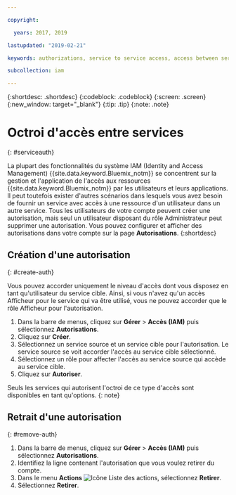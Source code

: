 ```yaml
---

copyright:

  years: 2017, 2019

lastupdated: "2019-02-21"

keywords: authorizations, service to service access, access between services

subcollection: iam

---
```


{:shortdesc: .shortdesc}
{:codeblock: .codeblock}
{:screen: .screen}
{:new_window: target="_blank"}
{:tip: .tip}
{:note: .note}


# Octroi d'accès entre services
{: #serviceauth}

La plupart des fonctionnalités du système IAM (Identity and Access Management) {{site.data.keyword.Bluemix_notm}} se concentrent sur la gestion et l'application de l'accès aux ressources {{site.data.keyword.Bluemix_notm}} par les utilisateurs et leurs applications. Il peut toutefois exister d'autres scénarios dans lesquels vous avez besoin de fournir un service avec accès à une ressource d'un utilisateur dans un autre service. Tous les utilisateurs de votre compte peuvent créer une autorisation, mais seul un utilisateur disposant du rôle Administrateur peut supprimer une autorisation. Vous pouvez configurer et afficher des autorisations dans votre compte sur la page **Autorisations**.
{:shortdesc}

## Création d'une autorisation
{: #create-auth}

Vous pouvez accorder uniquement le niveau d'accès dont vous disposez en tant qu'utilisateur du service cible. Ainsi, si vous n'avez qu'un accès Afficheur pour le service qui va être utilisé, vous ne pouvez accorder que le rôle Afficheur pour l'autorisation.

1. Dans la barre de menus, cliquez sur **Gérer** &gt; **Accès (IAM)** puis sélectionnez **Autorisations**.
2. Cliquez sur **Créer**.
3. Sélectionnez un service source et un service cible pour l'autorisation. Le service source se voit accorder l'accès au service cible sélectionné.
4. Sélectionnez un rôle pour affecter l'accès au service source qui accède au service cible.
5. Cliquez sur **Autoriser**.

Seuls les services qui autorisent l'octroi de ce type d'accès sont disponibles en tant qu'options.
{: note}

## Retrait d'une autorisation
{: #remove-auth}

1. Dans la barre de menus, cliquez sur **Gérer** &gt; **Accès (IAM)** puis sélectionnez **Autorisations**.
2. Identifiez la ligne contenant l'autorisation que vous voulez retirer du compte.
3. Dans le menu **Actions** ![Icône Liste des actions](../icons/action-menu-icon.svg), sélectionnez **Retirer**.
5. Sélectionnez **Retirer**.
